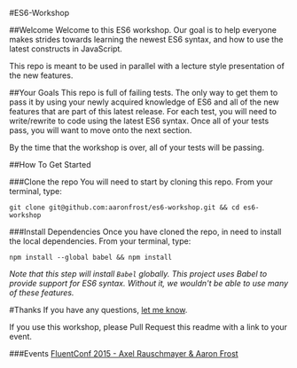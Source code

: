 #ES6-Workshop

##Welcome
Welcome to this ES6 workshop. Our goal is to help everyone makes strides towards learning the newest ES6 syntax, and
how to use the latest constructs in JavaScript.

This repo is meant to be used in parallel with a lecture style presentation of the new features.

##Your Goals
This repo is full of failing tests. The only way to get them to pass it by using your newly acquired knowledge of ES6
and all of the new features that are part of this latest release. For each test, you will need to write/rewrite to code
using the latest ES6 syntax. Once all of your tests pass, you will want to move onto the next section.

By the time that the workshop is over, all of your tests will be passing.

##How To Get Started

###Clone the repo
You will need to start by cloning this repo. From your terminal, type:
```
git clone git@github.com:aaronfrost/es6-workshop.git && cd es6-workshop
```

###Install Dependencies
Once you have cloned the repo, in need to install the local dependencies. From your terminal, type:
```
npm install --global babel && npm install
```

*Note that this step will install `Babel` globally. This project uses Babel to provide support for ES6 syntax. Without
it, we wouldn't be able to use many of these features.*

#Thanks
If you have any questions, [let me know](https://www.twitter.com/js_dev).

If you use this workshop, please Pull Request this readme with a link to your event.

###Events
[FluentConf 2015 - Axel Rauschmayer & Aaron Frost](http://fluentconf.com/javascript-html-2015/public/schedule/detail/38811)

